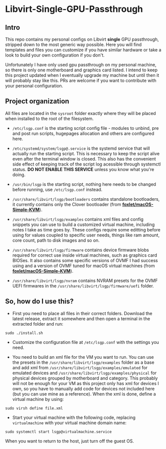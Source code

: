 # Libvirt-Single-GPU-Passthrough

## Intro
This repo contains my personal configs on Libvirt **single** GPU passthrough, stripped down to the most generic way possible. Here you will find templates and files you can customize if you have similar hardware or take a look to build your own configuration if you don't.

Unfortunately I have only used gpu passthrough on my personal machine, so there is only one motherboard and graphics card listed. I intend to keep this project updated when I eventually upgrade my machine but until then it will probably stay like this. PRs are welcome if you want to contribute with your personal configuration.

## Project organization
All files are located in the `sysroot` folder exactly where they will be placed when installed to the root of the filesystem.

* `/etc/lsgp.conf` is the starting script config file - modules to unbind, pre and post run scripts, hugepages allocation and others are configured here.

* `/etc/systemd/system/lsgp@.service` is the systemd service that will actually run the starting script. This is necessary to keep the script alive even after the terminal window is closed. This also has the convenient side effect of keeping track of the script log acessible through systemctl status. **DO NOT ENABLE THIS SERVICE** unless you know what you're doing.

* `/usr/bin/lsgp` is the starting script, nothing here needs to be changed before running, use `/etc/lsgp.conf` instead.

* `/usr/share/libvirt/lsgp/bootloaders` contains standalone bootloaders, it currently contains only the Clover bootloader (from **[foxlet/macOS-Simple-KVM](https://github.com/foxlet/macOS-Simple-KVM)**).

* `/usr/share/libvirt/lsgp/examples` contains xml files and config snippets you can use to build a customized virtual machine, including notes I take as time goes by. These configs require some editting before using for values coupled to specific user needs, things like ram amount, core count, path to disk images and so on.

* `/usr/share/libvirt/lsgp/firmware` contains device firmware blobs required for correct use inside virtual machines, such as graphics card BIOSes. It also contains some specific versions of OVMF I had success using and a version of OVMF tuned for macOS virtual machines (from **[foxlet/macOS-Simple-KVM](https://github.com/foxlet/macOS-Simple-KVM)**).

* `/usr/share/libvirt/lsgp/nvram` contains NVRAM presets for the OVMF UEFI firmwares in the `/usr/share/libvirt/lsgp/firmware/uefi` folder.

## So, how do I use this?
* First you need to place all files in their correct folders. Download the latest release, extract it somewhere and then open a terminal in the extracted folder and run:
```
sudo ./install.sh
```

* Customize the configuration file at `/etc/lsgp.conf` with the settings you need.

* You need to build an xml file for the VM you want to run. You can use the presets in the `/usr/share/libvirt/lsgp/examples` folder as a base and add xml from `/usr/share/libvirt/lsgp/examples/emulated` for emulated devices and `/usr/share/libvirt/lsgp/examples/physical` for physical devices grouped by motherboard and category. This probably will not be enough for your VM as this project only has xml for devices I own, so you have to manually add code for devices not included here (but you can use mine as a reference). When the xml is done, define a virtual machine by using:
```
sudo virsh define file.xml
```

* Start your virtual machine with the following code, replacing `virtualmachine` with your virtual machine domain name:
```
sudo systemctl start lsgp@virtualmachine.service
```

When you want to return to the host, just turn off the guest OS.
